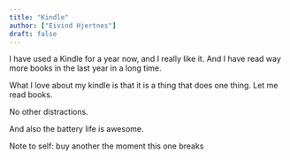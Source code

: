 ```yaml
---
title: "Kindle"
author: ["Eivind Hjertnes"]
draft: false
---
```


I have used a Kindle for a year now, and I really like it. And I have read way more books in the last year in a long time.

What I love about my kindle is that it is a thing that does one thing. Let me read books.

No other distractions.

And also the battery life is awesome.

Note to self: buy another the moment this one breaks
